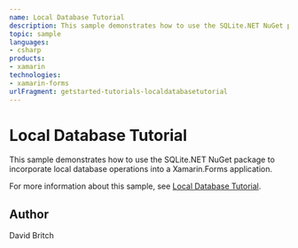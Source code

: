 ```yaml
---
name: Local Database Tutorial
description: This sample demonstrates how to use the SQLite.NET NuGet package to incorporate local database operations into a Xamarin.Forms application. For more information about this sample, see Local Database Tutorial.
topic: sample
languages:
- csharp
products:
- xamarin
technologies:
- xamarin-forms
urlFragment: getstarted-tutorials-localdatabasetutorial
---
```

Local Database Tutorial
=======================

This sample demonstrates how to use the SQLite.NET NuGet package to incorporate local database operations into a Xamarin.Forms application.

For more information about this sample, see [Local Database Tutorial](https://docs.microsoft.com/xamarin/get-started/tutorials/local-datbase/).

Author
------

David Britch
